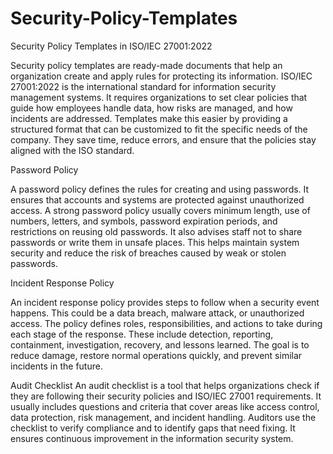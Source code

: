 # Security-Policy-Templates
Security Policy Templates in ISO/IEC 27001:2022

Security policy templates are ready-made documents that help an organization create and apply rules for protecting its information. ISO/IEC 27001:2022 is the international standard for information security management systems. It requires organizations to set clear policies that guide how employees handle data, how risks are managed, and how incidents are addressed. Templates make this easier by providing a structured format that can be customized to fit the specific needs of the company. They save time, reduce errors, and ensure that the policies stay aligned with the ISO standard.

Password Policy

A password policy defines the rules for creating and using passwords. It ensures that accounts and systems are protected against unauthorized access. A strong password policy usually covers minimum length, use of numbers, letters, and symbols, password expiration periods, and restrictions on reusing old passwords. It also advises staff not to share passwords or write them in unsafe places. This helps maintain system security and reduce the risk of breaches caused by weak or stolen passwords.

Incident Response Policy

An incident response policy provides steps to follow when a security event happens. This could be a data breach, malware attack, or unauthorized access. The policy defines roles, responsibilities, and actions to take during each stage of the response. These include detection, reporting, containment, investigation, recovery, and lessons learned. The goal is to reduce damage, restore normal operations quickly, and prevent similar incidents in the future.

Audit Checklist
An audit checklist is a tool that helps organizations check if they are following their security policies and ISO/IEC 27001 requirements. It usually includes questions and criteria that cover areas like access control, data protection, risk management, and incident handling. Auditors use the checklist to verify compliance and to identify gaps that need fixing. It ensures continuous improvement in the information security system.
